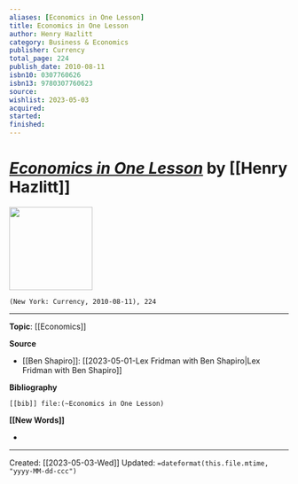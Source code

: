 ```yaml
---
aliases: [Economics in One Lesson]
title: Economics in One Lesson
author: Henry Hazlitt
category: Business & Economics
publisher: Currency
total_page: 224
publish_date: 2010-08-11
isbn10: 0307760626
isbn13: 9780307760623
source: 
wishlist: 2023-05-03
acquired: 
started: 
finished: 
---
```

# *[Economics in One Lesson]()* by [[Henry Hazlitt]]

<img src="http://books.google.com/books/content?id=A50iBxwt7qMC&printsec=frontcover&img=1&zoom=1&edge=curl&source=gbs_api" width=150>

`(New York: Currency, 2010-08-11), 224`



--- 
**Topic**: [[Economics]]

**Source**
- [[Ben Shapiro]]: [[2023-05-01-Lex Fridman with Ben Shapiro|Lex Fridman with Ben Shapiro]]

**Bibliography**

```query
[[bib]] file:(~Economics in One Lesson)
```
 

**[[New Words]]**

- 

---
Created: [[2023-05-03-Wed]]
Updated: `=dateformat(this.file.mtime, "yyyy-MM-dd-ccc")`